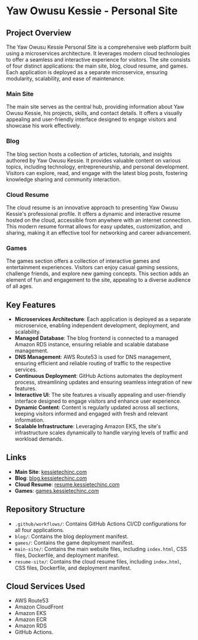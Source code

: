 # Yaw Owusu Kessie - Personal Site

## Project Overview
The Yaw Owusu Kessie Personal Site is a comprehensive web platform built using a microservices architecture. It leverages modern cloud technologies to offer a seamless and interactive experience for visitors. The site consists of four distinct applications: the main site, blog, cloud resume, and games. Each application is deployed as a separate microservice, ensuring modularity, scalability, and ease of maintenance.

### Main Site
The main site serves as the central hub, providing information about Yaw Owusu Kessie, his projects, skills, and contact details. It offers a visually appealing and user-friendly interface designed to engage visitors and showcase his work effectively.

### Blog
The blog section hosts a collection of articles, tutorials, and insights authored by Yaw Owusu Kessie. It provides valuable content on various topics, including technology, entrepreneurship, and personal development. Visitors can explore, read, and engage with the latest blog posts, fostering knowledge sharing and community interaction.

### Cloud Resume
The cloud resume is an innovative approach to presenting Yaw Owusu Kessie's professional profile. It offers a dynamic and interactive resume hosted on the cloud, accessible from anywhere with an internet connection. This modern resume format allows for easy updates, customization, and sharing, making it an effective tool for networking and career advancement.

### Games
The games section offers a collection of interactive games and entertainment experiences. Visitors can enjoy casual gaming sessions, challenge friends, and explore new gaming concepts. This section adds an element of fun and engagement to the site, appealing to a diverse audience of all ages.

## Key Features
- **Microservices Architecture**: Each application is deployed as a separate microservice, enabling independent development, deployment, and scalability.
- **Managed Database**: The blog frontend is connected to a managed Amazon RDS instance, ensuring reliable and scalable database management.
- **DNS Management**: AWS Route53 is used for DNS management, ensuring efficient and reliable routing of traffic to the respective services.
- **Continuous Deployment**: GitHub Actions automates the deployment process, streamlining updates and ensuring seamless integration of new features.
- **Interactive UI**: The site features a visually appealing and user-friendly interface designed to engage visitors and enhance user experience.
- **Dynamic Content**: Content is regularly updated across all sections, keeping visitors informed and engaged with fresh and relevant information.
- **Scalable Infrastructure**: Leveraging Amazon EKS, the site's infrastructure scales dynamically to handle varying levels of traffic and workload demands.

## Links
- **Main Site**: [kessietechinc.com](https://kessietechinc.com/)
- **Blog**: [blog.kessietechinc.com](https://blog.kessietechinc.com/)
- **Cloud Resume**: [resume.kessietechinc.com](https://resume.kessietechinc.com/)
- **Games**: [games.kessietechinc.com](https://games.kessietechinc.com/)

## Repository Structure
- `.github/workflows/`: Contains GitHub Actions CI/CD configurations for all four applications.
- `blog/`: Contains the blog deployment manifest. 
- `games/`: Contains the game deployment manifest.
- `main-site/`: Contains the main website files, including `index.html`, CSS files, Dockerfile, and deployment manifest.
- `resume-site/`: Contains the cloud resume files, including `index.html`, CSS files, Dockerfile, and deployment manifest.

## Cloud Services Used
- AWS Route53 
- Amazon CloudFront
- Amazon EKS 
- Amazon ECR 
- Amazon RDS
- GitHub Actions.